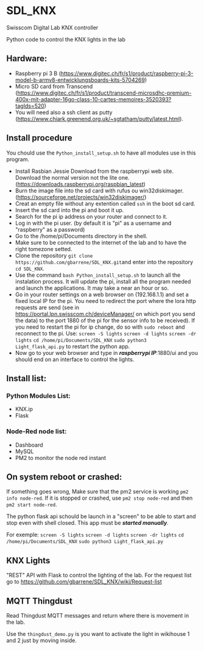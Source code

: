 # SDL_KNX
Swisscom Digital Lab KNX controller

Python code to control the KNX lights in the lab

## Hardware:

- Raspberry pi 3 B (https://www.digitec.ch/fr/s1/product/raspberry-pi-3-model-b-armv8-entwicklungsboards-kits-5704269)
- Micro SD card from Transcend (https://www.digitec.ch/fr/s1/product/transcend-microsdhc-premium-400x-mit-adapter-16go-class-10-cartes-memoires-3520393?tagIds=520)
- You will need also a ssh client as putty (https://www.chiark.greenend.org.uk/~sgtatham/putty/latest.html).

## Install procedure

You chould use the `Python_install_setup.sh` to have all modules use in this program.

- Install Rasbian Jessie Download from the raspberrypi web site. Download the normal version not the lite one. (https://downloads.raspberrypi.org/raspbian_latest)
- Burn the image file into the sd card with rufus ou win32diskimager. (https://sourceforge.net/projects/win32diskimager/)
- Creat an empty file without any extention called `ssh` in the boot sd card.
- Insert the sd card into the pi and boot it up.
- Search for the pi ip address on your router and connect to it.
- Log in with the pi user. (by default it is "pi" as a username and "raspberry" as a password)
- Go to the /home/pi/Documents directory in the shell.
- Make sure to be connected to the internet of the lab and to have the right tomezone setted.
- Clone the repository `git clone https://github.com/gbarrene/SDL_KNX.git`and enter into the repository `cd SDL_KNX`.
- Use the command `bash Python_install_setup.sh` to launch all the instalation process. It will update the pi, install all the program needed and launch the applications. It may take a near an hour or so.
- Go in your router settings on a web browser on (192.168.1.1) and set a fixed local IP for the pi. You need to redirect the port where the lora http requests are send (see in https://portal.lpn.swisscom.ch/deviceManager/ on which port you send the data) to the port 1880 of the pi for the sensor info to be received). If you need to restart the pi for ip change, do so with `sudo reboot` and reconnect to the pi. 
Use:
 `screen -S lights`
 `screen -d lights`
 `screen -dr lights`
 `cd /home/pi/Documents/SDL_KNX`
 `sudo python3 Light_flask_api.py` to restart the python app.
- Now go to your web browser and type in **_raspberrypi IP_**:1880/ui and you should end on an interface to control the lights.


## Install list:
### Python Modules List:
- KNX.ip
- Flask

### Node-Red node list:
- Dashboard
- MySQL
- PM2 to monitor the node red instant

## On system reboot or crashed:

If something goes wrong, Make sure that the pm2 service is working `pm2 info node-red`. If it is stopped or crashed, use `pm2 stop node-red` and then `pm2 start node-red`.

The python flask api schould be launch in a "screen" to be able to start and stop even with shell closed. This app must be **_started manually_**.

For exemple:
 `screen -S lights`
 `screen -d lights`
 `screen -dr lights`
 `cd /home/pi/Documents/SDL_KNX`
 `sudo python3 Light_flask_api.py`
 
## KNX Lights
"REST" API with Flask to control the lighting of the lab.
For the request list go to https://github.com/gbarrene/SDL_KNX/wiki/Request-list

## MQTT Thingdust
Read Thingdust MQTT messages and return where there is movement in the lab.

Use the `thingdust_demo.py` is you want to activate the light in wikihouse 1 and 2 just by moving inside.

